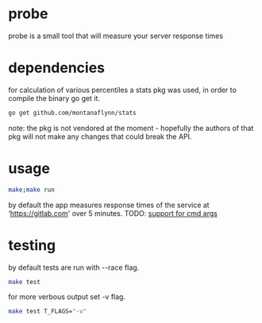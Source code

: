 # probe
probe is a small tool that will measure your server response times 

# dependencies
for calculation of various percentiles a stats pkg was used, in order to compile the binary go get it.
```sh
go get github.com/montanaflynn/stats
```
note:
the pkg is not vendored at the moment - hopefully the authors of that pkg will not make any changes that could break the API.

# usage
```sh
make;make run 
```
by default the app measures response times of the service at ‘https://gitlab.com' over 5 minutes.
TODO: [support for cmd args](https://github.com/p0lyn0mial/probe/blob/master/main.go#L13)

# testing
by default tests are run with --race flag.
```sh
make test 
```

for more verbous output set -v flag.
```sh
make test T_FLAGS="-v"
```
